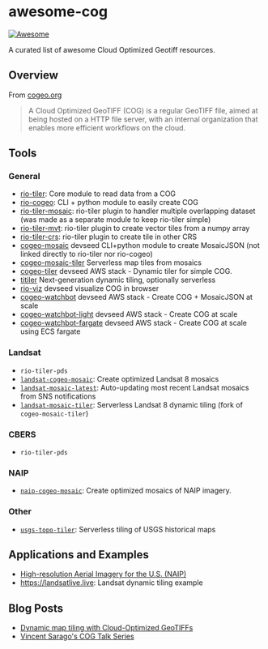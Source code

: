 # awesome-cog

[![Awesome](https://cdn.rawgit.com/sindresorhus/awesome/d7305f38d29fed78fa85652e3a63e154dd8e8829/media/badge.svg)](https://github.com/sindresorhus/awesome)

A curated list of awesome Cloud Optimized Geotiff resources.

## Overview

From [cogeo.org](http://cogeo.org)

> A Cloud Optimized GeoTIFF (COG) is a regular GeoTIFF file, aimed at being hosted on a HTTP file server, with an internal organization that enables more efficient workflows on the cloud.

## Tools

### General

- [rio-tiler](https://github.com/cogeotiff/rio-tiler): Core module to read data from a COG
- [rio-cogeo](https://github.com/cogeotiff/rio-cogeo): CLI + python module to easily create COG
- [rio-tiler-mosaic](https://github.com/cogeotiff/rio-tiler-mosaic): rio-tiler plugin to handler multiple overlapping dataset (was made as a separate module to keep rio-tiler simple)
- [rio-tiler-mvt](https://github.com/cogeotiff/rio-tiler-mvt): rio-tiler plugin to create vector tiles from a numpy array
- [rio-tiler-crs](https://github.com/cogeotiff/rio-tiler-crs): rio-tiler plugin to create tile in other CRS
- [cogeo-mosaic](https://github.com/developmentseed/cogeo-mosaic) devseed CLI+python module to create MosaicJSON (not linked directly to rio-tiler nor rio-cogeo)
- [cogeo-mosaic-tiler](https://github.com/developmentseed/cogeo-mosaic-tiler) Serverless map tiles from mosaics
- [cogeo-tiler](https://github.com/developmentseed/cogeo-tiler) devseed AWS stack - Dynamic tiler for simple COG.
- [titiler](https://github.com/developmentseed/titiler) Next-generation dynamic tiling, optionally serverless
- [rio-viz](https://github.com/developmentseed/rio-viz) devseed visualize COG in browser
- [cogeo-watchbot](https://github.com/developmentseed/cogeo-watchbot) devseed AWS stack - Create COG + MosaicJSON at scale
- [cogeo-watchbot-light](https://github.com/developmentseed/cogeo-watchbot-light) devseed AWS stack - Create COG at scale
- [cogeo-watchbot-fargate](https://github.com/developmentseed/cogeo-watchbot-fargate) devseed AWS stack - Create COG at scale using ECS fargate

### Landsat

- `rio-tiler-pds`
- [`landsat-cogeo-mosaic`](https://github.com/kylebarron/landsat-cogeo-mosaic): Create optimized Landsat 8 mosaics
- [`landsat-mosaic-latest`](https://github.com/kylebarron/landsat-mosaic-latest): Auto-updating most recent Landsat mosaics from SNS notifications
- [`landsat-mosaic-tiler`](https://github.com/kylebarron/landsat-mosaic-tiler): Serverless Landsat 8 dynamic tiling (fork of `cogeo-mosaic-tiler`)

### CBERS

- `rio-tiler-pds`

### NAIP

- [`naip-cogeo-mosaic`](https://github.com/kylebarron/naip-cogeo-mosaic): Create optimized mosaics of NAIP imagery.

### Other

- [`usgs-topo-tiler`](https://github.com/kylebarron/usgs-topo-tiler): Serverless tiling of USGS historical maps

## Applications and Examples

- [High-resolution Aerial Imagery for the U.S. (NAIP)](https://kylebarron.dev/naip-cogeo-mosaic/)
- <https://landsatlive.live>: Landsat dynamic tiling example

## Blog Posts

- [Dynamic map tiling with Cloud-Optimized GeoTIFFs](https://kylebarron.dev/blog/cog-mosaic/overview)
- [Vincent Sarago's COG Talk Series](https://medium.com/devseed/cog-talk-part-1-whats-new-941facbcd3d1)
